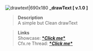 ![drawtext|690x180](https://github.com/BoutProduction/_drawText/assets/24227058/41172542-19bd-4621-b42e-f36e63e82fa7)
<strong>_drawText [ v.1.0 ]</strong>
<blockquote>
<b>Description</b><br>
  A simple but Clean drawText
</blockquote>

> **Links**<br>
> Showcase: **[\**Click me**](https://streamable.com/lj3hec)**<br>
> Cfx.re Thread: **[\**Click me**](https://forum.cfx.re/t/standalone-drawtext-an-simple-but-clean-drawtext/5242985)**
